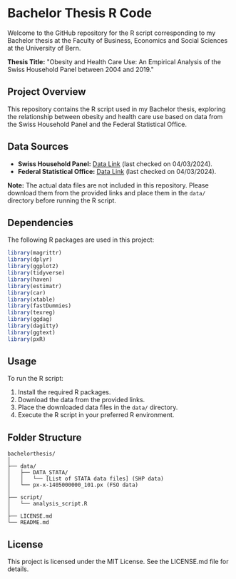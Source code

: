 # Bachelor Thesis R Code

Welcome to the GitHub repository for the R script corresponding to my Bachelor thesis at the Faculty of Business, Economics and Social Sciences at the University of Bern.

**Thesis Title:**
"Obesity and Health Care Use: An Empirical Analysis of the Swiss Household Panel between 2004 and 2019."

## Project Overview

This repository contains the R script used in my Bachelor thesis, exploring the relationship between obesity and health care use based on data from the Swiss Household Panel and the Federal Statistical Office.

## Data Sources

- **Swiss Household Panel:** [Data Link](https://forscenter.ch/projects/swiss-household-panel/data/) (last checked on 04/03/2024).
- **Federal Statistical Office:** [Data Link](https://www.bfs.admin.ch/asset/de/25025263) (last checked on 04/03/2024).

**Note:** The actual data files are not included in this repository. Please download them from the provided links and place them in the `data/` directory before running the R script.

## Dependencies

The following R packages are used in this project:

```R
library(magrittr)
library(dplyr)
library(ggplot2)
library(tidyverse)
library(haven)
library(estimatr)
library(car)
library(xtable)
library(fastDummies)
library(texreg)
library(ggdag)
library(dagitty)
library(ggtext)
library(pxR)
```
## Usage

To run the R script:

1. Install the required R packages.
2. Download the data from the provided links.
3. Place the downloaded data files in the `data/` directory.
4. Execute the R script in your preferred R environment.

## Folder Structure
```
bachelorthesis/
│
├── data/
│   ├── DATA_STATA/
│   │   └── [List of STATA data files] (SHP data)
│   └── px-x-1405000000_101.px (FSO data)
│
├── script/
│   └── analysis_script.R
│   
├── LICENSE.md
└── README.md
```
## License

This project is licensed under the MIT License. See the LICENSE.md file for details.

